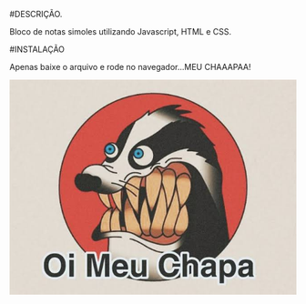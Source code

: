 #DESCRIÇÃO.

Bloco de notas simoles utilizando Javascript, HTML e CSS.

#INSTALAÇÃO

Apenas baixe o arquivo e rode no navegador...MEU CHAAAPAA!

![Meme](meme.jpeg)

